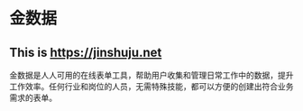 # 金数据

## This is https://jinshuju.net

金数据是人人可用的在线表单工具，帮助用户收集和管理日常工作中的数据，提升工作效率。任何行业和岗位的人员，无需特殊技能，都可以方便的创建出符合业务需求的表单。
